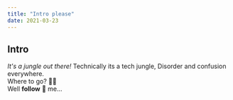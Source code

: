 ```yaml
---
title: "Intro please"
date: 2021-03-23
---
```

## Intro
*It's a jungle out there!* Technically its a tech jungle, Disorder and confusion everywhere.<br>
Where to go? 🤷‍♂️ <br>
Well **follow** 👣 me...
